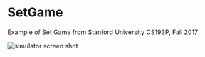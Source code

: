 # SetGame
Example of Set Game from Stanford University CS193P, Fall 2017


![simulator screen shot](https://user-images.githubusercontent.com/29837060/52898081-40244700-31e2-11e9-9351-2e250611baf4.png)

